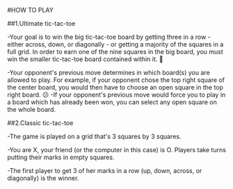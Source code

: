 #HOW TO PLAY

##1.Ultimate tic-tac-toe

-Your goal is to win the big tic-tac-toe board by getting three in a row - either across, down, or diagonally - or getting a majority of the squares in a full grid. In order to earn one of the nine squares in the big board, you must win the smaller tic-tac-toe board contained within it. :facepunch:

-Your opponent's previous move determines in which board(s) you are allowed to play. For example, if your opponent chose the top right square of the center board, you would then have to choose an open square in the top right board.
:confused:
-If your opponent's previous move would force you to play in a board which has already been won, you can select any open square on the whole board.  

##2.Classic tic-tac-toe

-The game is played on a grid that's 3 squares by 3 squares.

-You are X, your friend (or the computer in this case) is O. Players take turns putting their marks in empty squares.

-The first player to get 3 of her marks in a row (up, down, across, or diagonally) is the winner.
